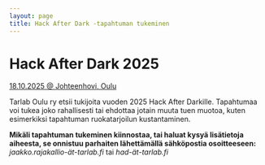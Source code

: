 ```yaml
---
layout: page
title: Hack After Dark -tapahtuman tukeminen
---
```

# Hack After Dark 2025
[18.10.2025 @ Johteenhovi, Oulu](https://tarlab.fi/HackAfterDark)

Tarlab Oulu ry etsii tukijoita vuoden 2025 Hack After Darkille. Tapahtumaa voi tukea joko rahallisesti tai ehdottaa jotain muuta tuen muotoa, kuten esimerkiksi tapahtuman ruokatarjoilun kustantaminen.

**Mikäli tapahtuman tukeminen kiinnostaa, tai haluat kysyä lisätietoja aiheesta, se onnistuu parhaiten lähettämällä sähköpostia osoitteeseen:** *jaakko.rajakallio-ät-tarlab.fi* tai *had-ät-tarlab.fi*
